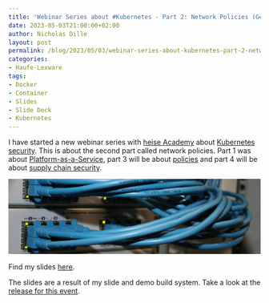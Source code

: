 ```yaml
---
title: 'Webinar Series about #Kubernetes - Part 2: Network Policies (German)'
date: 2023-05-03T21:00:00+02:00
author: Nicholas Dille
layout: post
permalink: /blog/2023/05/03/webinar-series-about-kubernetes-part-2-network-policies/
categories:
- Haufe-Lexware
tags:
- Docker
- Container
- Slides
- Slide Deck
- Kubernetes
---
```

I have started a new webinar series with [heise Academy](https://heise-academy.de/) about [Kubernetes security](https://webinare.heise.de/kubernetes-security/). This is about the second part called network policies. Part 1 was about [Platform-as-a-Service](/blog/2023/04/26/webinar-series-about-kubernetes-part-1-platform-as-a-service/), part 3 will be about [policies](/blog/2023/04/26/webinar-series-about-kubernetes-part-3-policies/) and part 4 will be about [supply chain security](/blog/2023/04/26/webinar-series-about-kubernetes-part-4-supply-chain-security/).

<img src="/media/2023/05/u-storsberg-_MauPmUJJ08-unsplash.jpg" style="object-fit: cover; object-position: center 30%; width: 100%; height: 150px;" />

<!--more-->

Find my slides [here](/slides/2023-05-03/heise-Webinar-KubernetesNetworkPolicies.html).

The slides are a result of my slide and demo build system. Take a look at the [release for this event](https://github.com/nicholasdille/container-slides/releases/tag/20230503).